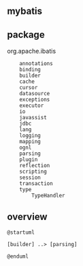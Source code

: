 ## mybatis

## package
org.apache.ibatis
```
    annotations
    binding
    builder
    cache
    cursor
    datasource
    exceptions
    executor
    io
    javassist
    jdbc
    lang
    logging
    mapping
    ognl
    parsing
    plugin
    reflection
    scripting
    session
    transaction
    type
        TypeHandler
```

## overview
```plantuml
@startuml

[builder] ..> [parsing]

@enduml
```